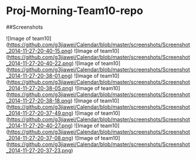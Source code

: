 Proj-Morning-Team10-repo
========================

##Screenshots


![Image of team10]
(https://github.com/g3jiawei/Calendar/blob/master/screenshots/Screenshot_2014-11-27-20-40-15.png)
![Image of team10]
(https://github.com/g3jiawei/Calendar/blob/master/screenshots/Screenshot_2014-11-27-20-40-22.png)
![Image of team10]
(https://github.com/g3jiawei/Calendar/blob/master/screenshots/Screenshot_2014-11-27-20-38-01.png)
![Image of team10]
(https://github.com/g3jiawei/Calendar/blob/master/screenshots/Screenshot_2014-11-27-20-38-05.png)
![Image of team10]
(https://github.com/g3jiawei/Calendar/blob/master/screenshots/Screenshot_2014-11-27-20-38-18.png)
![Image of team10]
(https://github.com/g3jiawei/Calendar/blob/master/screenshots/Screenshot_2014-11-27-20-37-49.png)
![Image of team10]
(https://github.com/g3jiawei/Calendar/blob/master/screenshots/Screenshot_2014-11-27-20-40-27.png)
![Image of team10]
(https://github.com/g3jiawei/Calendar/blob/master/screenshots/Screenshot_2014-11-27-20-37-08.png)
![Image of team10]
(https://github.com/g3jiawei/Calendar/blob/master/screenshots/Screenshot_2014-11-27-20-37-23.png)

